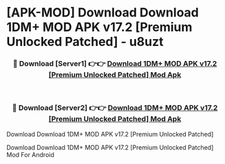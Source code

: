 # [APK-MOD] Download Download 1DM+ MOD APK v17.2 [Premium Unlocked Patched] - u8uzt


<div align="center">
<h3>🔴 Download [Server1] 👉👉 <a href="https://apk-comot.site?title=Download_1DM+_MOD_APK_v17.2_[Premium_Unlocked_Patched]">Download 1DM+ MOD APK v17.2 [Premium Unlocked Patched] Mod Apk</a></h3><br>
<h3>🔴 Download [Server2] 👉👉 <a href="https://apk-comot.site?title=Download_1DM+_MOD_APK_v17.2_[Premium_Unlocked_Patched]">Download 1DM+ MOD APK v17.2 [Premium Unlocked Patched] Mod Apk</a></h3>
</div>



Download Download 1DM+ MOD APK v17.2 [Premium Unlocked Patched] 

Download Download 1DM+ MOD APK v17.2 [Premium Unlocked Patched] Mod For Android